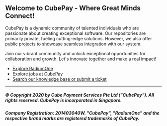 ## Welcome to CubePay - Where Great Minds Connect!

CubePay is a dynamic community of talented individuals who are passionate about creating exceptional software. Our repositories are primarily private, fueling cutting-edge solutions. However, we also offer public projects to showcase seamless integration with our system.

Join our vibrant community and unlock exceptional opportunities for collaboration and growth. Let's innovate together and make a real impact!

* [Explore RadiumOne](https://www.radiumone.io)
* [Explore jobs at CubePay](https://careers.cubepayment.com)
* [Search our knowledge base or submit a ticket](https://support.radiumone.io)

----

##### © Copyright 2020 by Cube Payment Services Pte Ltd ("CubePay"). All rights reserved. CubePay is incorporated in Singapore.
##### Company Registration: 201403040W. "CubePay", "RadiumOne" and the respective brand marks are registered trademarks of CubePay.
